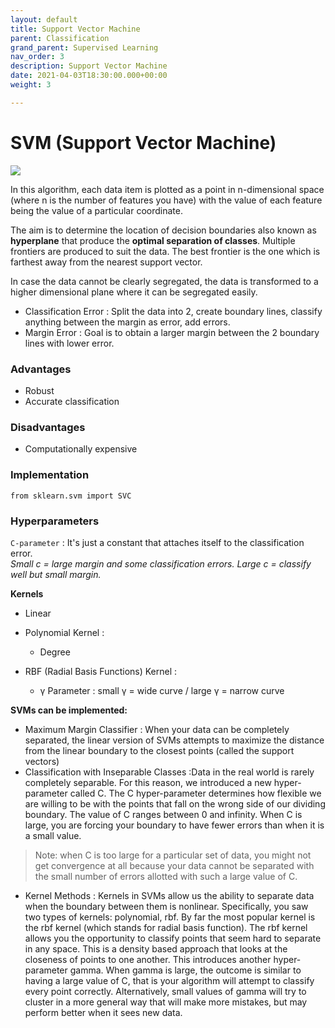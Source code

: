 ```yaml
---
layout: default
title: Support Vector Machine
parent: Classification
grand_parent: Supervised Learning
nav_order: 3
description: Support Vector Machine
date: 2021-04-03T18:30:00.000+00:00
weight: 3

---
```

# SVM (Support Vector Machine)

![](https://do2blehelix.github.io/the-ml-handbook/images/svm/svm_main.png)

In this algorithm, each data item is plotted as a point in n-dimensional space (where n is the number of features you have) with the value of each feature being the value of a particular coordinate.

The aim is to determine the location of decision boundaries also known as **hyperplane** that produce the **optimal separation of classes**. Multiple frontiers are produced to suit the data. The best frontier is the one which is farthest away from the nearest support vector.

In case the data cannot be clearly segregated, the data is transformed to a higher dimensional plane where it can be segregated easily.

* Classification Error : Split the data into 2, create boundary lines, classify anything between the margin as error, add errors.
* Margin Error : Goal is to obtain a larger margin between the 2 boundary lines with lower error.

### Advantages

* Robust
* Accurate classification

### Disadvantages

* Computationally expensive

### Implementation

    from sklearn.svm import SVC

### Hyperparameters

`C-parameter` : It's just a constant that attaches itself to the classification error.  
_Small c = large margin and some classification errors. Large c = classify well but small margin._

**Kernels**

* Linear


* Polynomial Kernel :
  * Degree
* RBF (Radial Basis Functions) Kernel :
  * γ Parameter : small γ = wide curve / large γ = narrow curve

**SVMs can be implemented:**

* Maximum Margin Classifier : When your data can be completely separated, the linear version of SVMs attempts to maximize the distance from the linear boundary to the closest points (called the support vectors)
* Classification with Inseparable Classes :Data in the real world is rarely completely separable. For this reason, we introduced a new hyper-parameter called C. The C hyper-parameter determines how flexible we are willing to be with the points that fall on the wrong side of our dividing boundary. The value of C ranges between 0 and infinity. When C is large, you are forcing your boundary to have fewer errors than when it is a small value.

> Note: when C is too large for a particular set of data, you might not get convergence at all because your data cannot be separated with the small number of errors allotted with such a large value of C.

* Kernel Methods : Kernels in SVMs allow us the ability to separate data when the boundary between them is nonlinear. Specifically, you saw two types of kernels: polynomial, rbf. By far the most popular kernel is the rbf kernel (which stands for radial basis function). The rbf kernel allows you the opportunity to classify points that seem hard to separate in any space. This is a density based approach that looks at the closeness of points to one another. This introduces another hyper-parameter gamma. When gamma is large, the outcome is similar to having a large value of C, that is your algorithm will attempt to classify every point correctly. Alternatively, small values of gamma will try to cluster in a more general way that will make more mistakes, but may perform better when it sees new data.